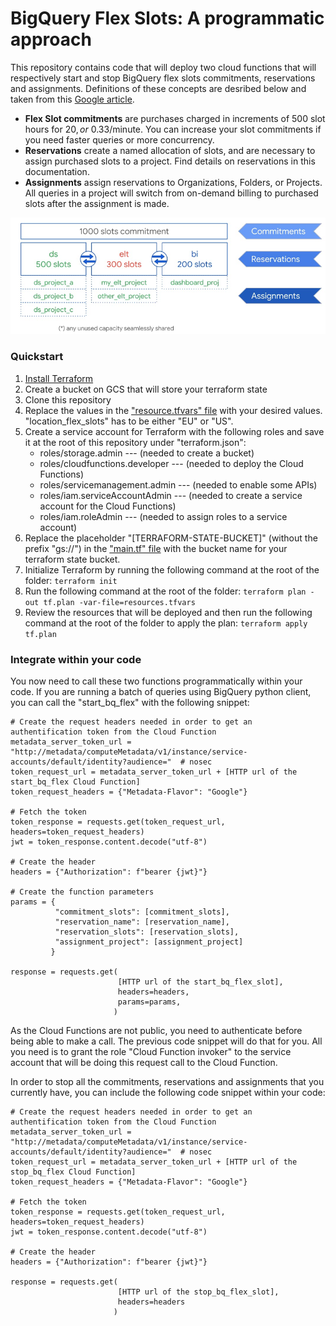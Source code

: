 # BigQuery Flex Slots: A programmatic approach

This repository contains code that will deploy two cloud functions that will respectively 
start and stop BigQuery flex slots commitments, reservations and assignments. Definitions of these
concepts are desribed below and taken from this [Google article](https://cloud.google.com/blog/products/data-analytics/optimize-bigquery-costs-with-flex-slots?utm_source=feedburner&utm_medium=email&utm_campaign=Feed:%2Bgoogleblog%2FCNkG%2B(Google%2BCloud%2BPlatform%2BBlog)).

- **Flex Slot commitments** are purchases charged in increments of 500 slot hours for $20, or ~$0.33/minute. 
You can increase your slot commitments if you need faster queries or more concurrency.  
- **Reservations** create a named allocation of slots, and are necessary to assign purchased slots to 
a project. Find details on reservations in this documentation.
- **Assignments** assign reservations to Organizations, Folders, or Projects. All queries in a project 
will switch from on-demand billing to purchased slots after the assignment is made.


![alt text](bq_flex_slots.jpg)

### Quickstart

1. [Install Terraform](https://learn.hashicorp.com/terraform/getting-started/install.html)
2. Create a bucket on GCS that will store your terraform state
3. Clone this repository
4. Replace the values in the ["resource.tfvars" file](https://github.com/Fourcast/bq_flex_slots/blob/master/resources.tfvars) 
   with your desired values. "location_flex_slots" has to be either "EU" or "US".
5. Create a service account for Terraform with the following roles and save it at the root of this 
repository under "terraform.json":
    - roles/storage.admin            --- (needed to create a bucket)
    - roles/cloudfunctions.developer --- (needed to deploy the Cloud Functions)
    - roles/servicemanagement.admin  --- (needed to enable some APIs)
    - roles/iam.serviceAccountAdmin  --- (needed to create a service account for the Cloud Functions)
    - roles/iam.roleAdmin            --- (needed to assign roles to a service account)
6. Replace the placeholder "[TERRAFORM-STATE-BUCKET]" (without the prefix "gs://") in the ["main.tf" file](https://github.com/Fourcast/bq_flex_slots/blob/master/main.tf)
with the bucket name for your terraform state bucket.
7. Initialize Terraform by running the following command at the root of the folder:
```terraform init```
8. Run the following command at the root of the folder:
```terraform plan -out tf.plan -var-file=resources.tfvars```
9. Review the resources that will be deployed and then run the following command at the root of the folder to apply the plan:
```terraform apply tf.plan```

### Integrate within your code

You now need to call these two functions programmatically within your code. If you are running a batch of
queries using BigQuery python client, you can call the "start_bq_flex" with the following snippet:

``` 
# Create the request headers needed in order to get an authentification token from the Cloud Function  
metadata_server_token_url = "http://metadata/computeMetadata/v1/instance/service-accounts/default/identity?audience="  # nosec
token_request_url = metadata_server_token_url + [HTTP url of the start_bq_flex Cloud Function]
token_request_headers = {"Metadata-Flavor": "Google"}

# Fetch the token
token_response = requests.get(token_request_url, headers=token_request_headers)
jwt = token_response.content.decode("utf-8")

# Create the header
headers = {"Authorization": f"bearer {jwt}"}

# Create the function parameters
params = {
          "commitment_slots": [commitment_slots],
          "reservation_name": [reservation_name],
          "reservation_slots": [reservation_slots],
          "assignment_project": [assignment_project]
         }

response = requests.get(
                        [HTTP url of the start_bq_flex_slot],
                        headers=headers,
                        params=params,
                       )
``` 

As the Cloud Functions are not public, you need to authenticate before being able to make a call. The previous
code snippet will do that for you. All you need is to grant the role "Cloud Function invoker" to the service account
that will be doing this request call to the Cloud Function.

In order to stop all the commitments, reservations and assignments that you currently have, you can include
the following code snippet within your code:

``` 
# Create the request headers needed in order to get an authentification token from the Cloud Function  
metadata_server_token_url = "http://metadata/computeMetadata/v1/instance/service-accounts/default/identity?audience="  # nosec
token_request_url = metadata_server_token_url + [HTTP url of the stop_bq_flex Cloud Function]
token_request_headers = {"Metadata-Flavor": "Google"}

# Fetch the token
token_response = requests.get(token_request_url, headers=token_request_headers)
jwt = token_response.content.decode("utf-8")

# Create the header
headers = {"Authorization": f"bearer {jwt}"}

response = requests.get(
                        [HTTP url of the stop_bq_flex_slot],
                        headers=headers
                       )
``` 